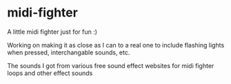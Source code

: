 # midi-fighter

A little midi fighter just for fun :)

Working on making it as close as I can to a real one to include flashing lights when pressed, interchangable sounds, etc.

The sounds I got from various free sound effect websites for midi fighter loops and other effect sounds
